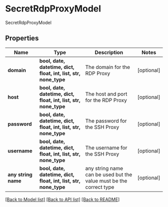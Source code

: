 # SecretRdpProxyModel

SecretRdpProxyModel

## Properties
Name | Type | Description | Notes
------------ | ------------- | ------------- | -------------
**domain** | **bool, date, datetime, dict, float, int, list, str, none_type** | The domain for the RDP Proxy | [optional] 
**host** | **bool, date, datetime, dict, float, int, list, str, none_type** | The host and port for the RDP Proxy | [optional] 
**password** | **bool, date, datetime, dict, float, int, list, str, none_type** | The password for the SSH Proxy | [optional] 
**username** | **bool, date, datetime, dict, float, int, list, str, none_type** | The username for the SSH Proxy | [optional] 
**any string name** | **bool, date, datetime, dict, float, int, list, str, none_type** | any string name can be used but the value must be the correct type | [optional]

[[Back to Model list]](../README.md#documentation-for-models) [[Back to API list]](../README.md#documentation-for-api-endpoints) [[Back to README]](../README.md)


